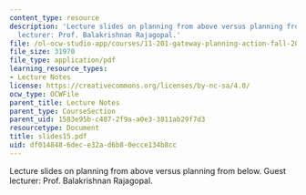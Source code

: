 ```yaml
---
content_type: resource
description: 'Lecture slides on planning from above versus planning from below. Guest
  lecturer: Prof. Balakrishnan Rajagopal.'
file: /ol-ocw-studio-app/courses/11-201-gateway-planning-action-fall-2007/df0148486dece32ad6b80ecce134b8cc_slides15.pdf
file_size: 31970
file_type: application/pdf
learning_resource_types:
- Lecture Notes
license: https://creativecommons.org/licenses/by-nc-sa/4.0/
ocw_type: OCWFile
parent_title: Lecture Notes
parent_type: CourseSection
parent_uid: 1583e95b-c487-2f9a-a0e3-3811ab29f7d3
resourcetype: Document
title: slides15.pdf
uid: df014848-6dec-e32a-d6b8-0ecce134b8cc
---
```

Lecture slides on planning from above versus planning from below. Guest lecturer: Prof. Balakrishnan Rajagopal.